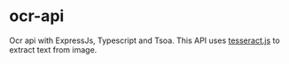 # ocr-api
Ocr api with ExpressJs, Typescript and Tsoa.
This API uses <a href="https://www.npmjs.com/package/tesseract.js">tesseract.js</a> to extract text from image.

